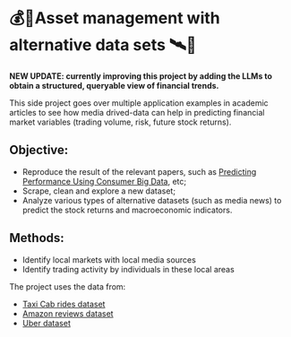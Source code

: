 # 💰🔭Asset management with alternative data sets 🛰️🧠

**NEW UPDATE: currently improving this project by adding the LLMs to obtain a structured, queryable view of financial trends.**

This side project goes over multiple application examples in academic articles to see how media drived-data can help in predicting financial market variables (trading volume, risk, future stock returns). 

## Objective:
- Reproduce the result of the relevant papers, such as [Predicting Performance Using Consumer Big Data](https://scholar.harvard.edu/files/kenfroot/files/Predicting_Performance_Using_Consumer_Big_Data-Aug18.2021.pdf), etc; 
- Scrape, clean and explore a new dataset;
- Analyze various types of alternative datasets (such as media news) to predict the stock returns and macroeconomic indicators.

## Methods:
- Identify local markets with local media sources
- Identify trading activity by individuals in these local areas

The project uses the data from: 
- [Taxi Cab rides dataset](https://data.cityofnewyork.us/Transportation/2017-Yellow-Taxi-Trip-Data/biws-g3hs)
- [Amazon reviews dataset](http://jmcauley.ucsd.edu/data/amazon)
- [Uber dataset](https://kaggle.com/fivethirtyeight/uber-pickups-in-new-york-city)
